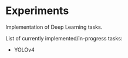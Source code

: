 # Experiments

Implementation of Deep Learning tasks.

List of currently implemented/in-progress tasks:

- YOLOv4
